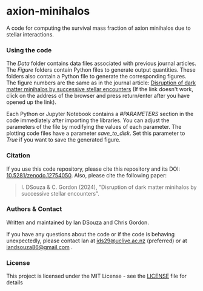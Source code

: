 # axion-minihalos
A code for computing the survival mass fraction of axion minihalos due to stellar interactions.

### Using the code

The _Data_ folder contains data files associated with previous journal articles. The _Figure_ folders contain Python files to generate output quantities. These folders also contain a Python file to generate the corresponding figures. The figure numbers are the same as in the journal article: [Disruption of dark matter minihalos by successive stellar encounters](https://doi.org/10.1103/PhysRevD.109.123035) (If the link  doesn't work, click on the address of the browser and press return/enter after you have opened up the link).

Each Python or Jupyter Notebook contains a _#PARAMETERS_ section in the code immediately after importing the libraries. You can adjust the parameters of the file by modifying the values of each parameter. The plotting code files have a parameter _save_to_disk_. Set this parameter to _True_ if you want to save the generated figure.

### Citation

If you use this code repository, please cite this repository and its DOI: [10.5281/zenodo.12754050](https://doi.org/10.5281/zenodo.12754050).
Also, please cite the following paper:
> I. DSouza & C. Gordon (2024), "Disruption of dark matter minihalos by successive stellar encounters".

### Authors & Contact

Written and maintained by Ian DSouza and Chris Gordon.

If you have any questions about the code or if the code is behaving unexpectedly, please contact Ian at ids29@uclive.ac.nz (preferred) or at iandsouza86@gmail.com .

### License

This project is licensed under the MIT License - see the [LICENSE](LICENSE) file for details

